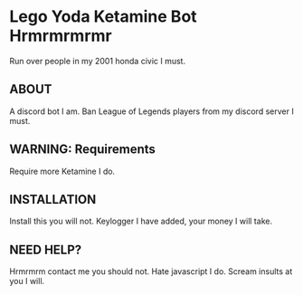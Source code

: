 # Lego Yoda Ketamine Bot Hrmrmrmrmr

Run over people in my 2001 honda civic I must.

## ABOUT

A discord bot I am. Ban League of Legends players from my discord server I must.

## WARNING: Requirements

Require more Ketamine I do.

## INSTALLATION

Install this you will not. Keylogger I have added, your money I will take.

## NEED HELP?

Hrmrmrm contact me you should not. Hate javascript I do. Scream insults at you I will.
